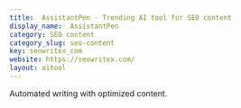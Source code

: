 ```yaml
---
title:  AssistantPen - Trending AI tool for SEO content
display_name:  AssistantPen
category: SEO content
category_slug: seo-content
key: seowritex_com
website: https://seowritex.com/
layout: aitool
---
```


Automated writing with optimized content.

